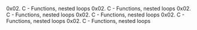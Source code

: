 0x02. C - Functions, nested loops
0x02. C - Functions, nested loops
0x02. C - Functions, nested loops
0x02. C - Functions, nested loops
0x02. C - Functions, nested loops
0x02. C - Functions, nested loops

